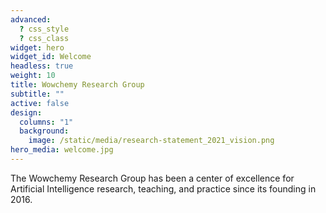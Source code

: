 ```yaml
---
advanced:
  ? css_style
  ? css_class
widget: hero
widget_id: Welcome
headless: true
weight: 10
title: Wowchemy Research Group
subtitle: ""
active: false
design:
  columns: "1"
  background:
    image: /static/media/research-statement_2021_vision.png
hero_media: welcome.jpg
---
```

The Wowchemy Research Group has been a center of excellence for Artificial Intelligence research, teaching, and practice since its founding in 2016.